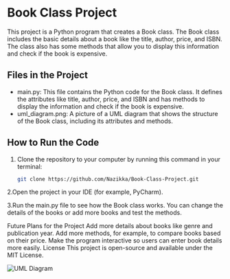# Book Class Project

This project is a Python program that creates a Book class. The Book class includes the basic details about a book like the title, author, price, and ISBN. The class also has some methods that allow you to display this information and check if the book is expensive.

## Files in the Project

- main.py: This file contains the Python code for the Book class. It defines the attributes like title, author, price, and ISBN and has methods to display the information and check if the book is expensive.
- uml_diagram.png: A picture of a UML diagram that shows the structure of the Book class, including its attributes and methods.

## How to Run the Code

1. Clone the repository to your computer by running this command in your terminal:
   ```bash
   git clone https://github.com/Nazikka/Book-Class-Project.git
2.Open the project in your IDE (for example, PyCharm).

3.Run the main.py file to see how the Book class works. You can change the details of the books or add more books and test the methods.

Future Plans for the Project
Add more details about books like genre and publication year.
Add more methods, for example, to compare books based on their price.
Make the program interactive so users can enter book details more easily.
License
This project is open-source and available under the MIT License.

![UML Diagram](uml_diagram.png)
